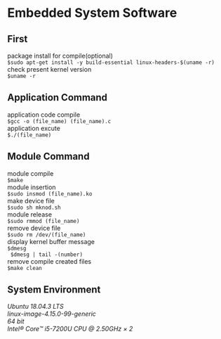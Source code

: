# Embedded System Software

## First <br>
package install for compile(optional) <br>
``` $sudo apt-get install -y build-essential linux-headers-$(uname -r) ``` <br>
check present kernel version <br>
``` $uname -r ``` <br>

## Application Command <br>
application code compile <br>
``` $gcc -o (file_name) (file_name).c ``` <br>
application excute <br>
``` $./(file_name) ``` <br>

## Module Command <br>
module compile <br>
``` $make ``` <br>
module insertion <br>
``` $sudo insmod (file_name).ko ``` <br>
make device file <br>
``` $sudo sh mknod.sh ``` <br>
module release <br>
``` $sudo rmmod (file_name) ``` <br>
remove device file <br>
``` $sudo rm /dev/(file_name) ``` <br>
display kernel buffer message <br>
``` $dmesg ``` <br>
``` $dmesg | tail -(number)``` <br>
remove compile created files <br>
``` $make clean ``` <br>

## System Environment <br>
*Ubuntu 18.04.3 LTS* <br>
*linux-image-4.15.0-99-generic* <br>
*64 bit* <br>
*Intel® Core™ i5-7200U CPU @ 2.50GHz × 2* <br>
